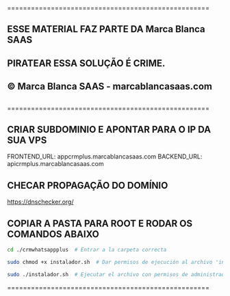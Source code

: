 ===================================================

## ESSE MATERIAL FAZ PARTE DA Marca Blanca SAAS ##
##                                              ##
##        PIRATEAR ESSA SOLUÇÃO É CRIME.        ##
##                                              ##
##   © Marca Blanca SAAS - marcablancasaas.com  ##
##                                              ##
===================================================

## CRIAR SUBDOMINIO E APONTAR PARA O IP DA SUA VPS

FRONTEND_URL: appcrmplus.marcablancasaas.com
BACKEND_URL:  apicrmplus.marcablancasaas.com


## CHECAR PROPAGAÇÃO DO DOMÍNIO

https://dnschecker.org/

## COPIAR A PASTA PARA ROOT E RODAR OS COMANDOS ABAIXO ##
```bash
cd ./crmwhatsappplus  # Entrar a la carpeta correcta
```
```bash
sudo chmod +x instalador.sh  # Dar permisos de ejecución al archivo 'instalador.sh'
```
```bash
sudo ./instalador.sh  # Ejecutar el archivo con permisos de administrador
```

===================================================
